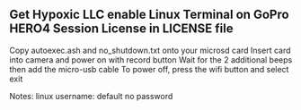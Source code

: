 Get Hypoxic LLC enable Linux Terminal on GoPro HERO4 Session
License in LICENSE file
------------------------------------------------------------
Copy autoexec.ash and no_shutdown.txt onto your microsd card
Insert card into camera and power on with record button
Wait for the 2 additional beeps then add the micro-usb cable
To power off, press the wifi button and select exit

Notes:
linux username: default
no password
